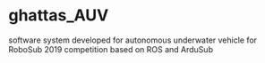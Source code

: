# ghattas_AUV
software system developed for autonomous underwater vehicle for RoboSub 2019 competition based on ROS and ArduSub 
